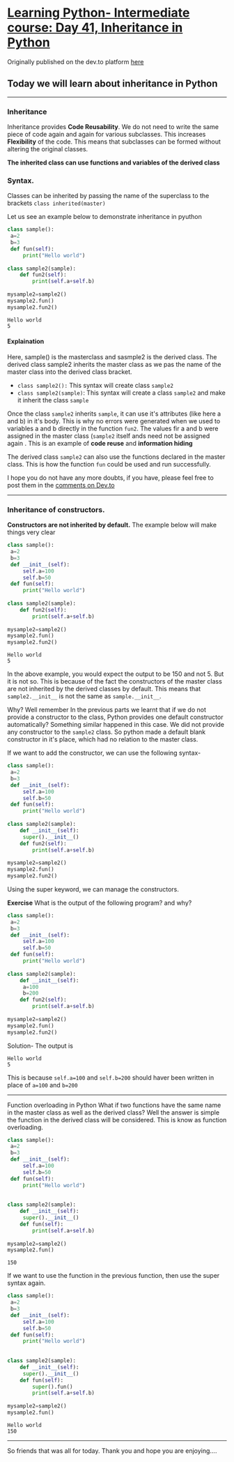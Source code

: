 #  [Learning Python- Intermediate course: Day 41, Inheritance in Python](https://dev.to/aatmaj/learning-python-intermediate-course-day-41-inheritance-in-python-53la)

Originally published on the dev.to platform [here](https://dev.to/aatmaj/learning-python-intermediate-course-day-41-inheritance-in-python-53la)

Today we will learn about inheritance in Python
---
____

### Inheritance
Inheritance provides **Code Reusability**. We do not need to write the same piece of code again and again for various subclasses. This increases **Flexibility** of the code. This means that subclasses can be formed without altering the original classes.

**The inherited class can use functions and variables of the derived class**

### Syntax.
Classes can be inherited by passing the name of the superclass to the brackets `class inherited(master)`

Let us see an example below to demonstrate inheritance in pyuthon

```python
class sample():
 a=2
 b=3
 def fun(self):
     print("Hello world")
     
class sample2(sample):
    def fun2(self):
        print(self.a+self.b)
        
mysample2=sample2()
mysample2.fun()
mysample2.fun2()
```
```
Hello world
5

```

#### Explaination
Here, sample() is the masterclass and sasmple2 is the derived class. The derived class sample2 inherits the master class as we pas the  name of the master class into the derived class bracket.
- `class sample2():` This syntax will create class `sample2`
- `class sample2(sample)`: This syntax will create a class `sample2` and make it inherit the class `sample`

Once the class `sample2` inherits `sample`, it can use it's attributes (like here a and b) in it's body. This is why no errors were generated when we used to variables a and b directly in the function `fun2`. The values fir a and b were assigned in  the master class (`sample2` itself ands need not be assigned again . This is an example of **code reuse** and **information hiding**

The derived class `sample2` can also use the functions declared in the master class. This is how the function `fun` could be used  and run successfully.


I hope you do not have any more doubts, if you have, please feel free to post them in the [comments on Dev.to](https://dev.to/aatmaj/learning-python-intermediate-course-day-41-inheritance-in-python-53la)



____
### Inheritance of constructors.

**Constructors are not inherited by default.** The example below will make things very clear

```python
class sample():
 a=2
 b=3
 def __init__(self):
     self.a=100
     self.b=50
 def fun(self):
     print("Hello world")
     
class sample2(sample):
    def fun2(self):
        print(self.a+self.b)
        
mysample2=sample2()
mysample2.fun()
mysample2.fun2()
```
```
Hello world
5
```
In the above example, you would expect the output to be 150 and not 5. But it is not so. This is because of the fact the constructors of the master class are not inherited by the derived classes by default. This means that `sample2.__init__` is not the same as `sample.__init__`.

Why? Well remember In the previous parts we learnt that if we do not provide a constructor to the class, Python provides one default constructor automatically? Something similar happened in this case. We did not provide any constructor to the `sample2` class. So python made a default blank constructor in it's place, which had no relation to the master class. 

If we want to add the constructor, we can use the following syntax-

```python
class sample():
 a=2
 b=3
 def __init__(self):
     self.a=100
     self.b=50
 def fun(self):
     print("Hello world")
     
class sample2(sample):
    def __init__(self):
     super().__init__()
    def fun2(self):
        print(self.a+self.b)
        
mysample2=sample2()
mysample2.fun()
mysample2.fun2()
```

Using the super keyword, we can manage the constructors.


**Exercise** What is the output of the following program? and why?
```python
class sample():
 a=2
 b=3
 def __init__(self):
     self.a=100
     self.b=50
 def fun(self):
     print("Hello world")
     
class sample2(sample):
    def __init__(self):
     a=100
     b=200
    def fun2(self):
        print(self.a+self.b)
        
mysample2=sample2()
mysample2.fun()
mysample2.fun2()
```

Solution-
The output is
```
Hello world
5

```
This is because `self.a=100` and `self.b=200` should haver been written in place of `a=100` and `b=200`


____
Function overloading in Python
What if two functions have the same name in the master class as well as the derived class? Well the answer is simple the function in the derived class will be considered. 
This is know as function overloading.

```python
class sample():
 a=2
 b=3
 def __init__(self):
     self.a=100
     self.b=50
 def fun(self):
     print("Hello world")
     
     
class sample2(sample):
    def __init__(self):
     super().__init__()
    def fun(self):
        print(self.a+self.b)
        
mysample2=sample2()
mysample2.fun()

```
```
150
```

If we want to use the function in the previous function, then use the super syntax again.
```python
class sample():
 a=2
 b=3
 def __init__(self):
     self.a=100
     self.b=50
 def fun(self):
     print("Hello world")
     
     
class sample2(sample):
    def __init__(self):
     super().__init__()
    def fun(self):
        super().fun()
        print(self.a+self.b)
        
mysample2=sample2()
mysample2.fun()

```
```
Hello world
150
```


____

So friends that was all for today. Thank you and hope you are enjoying....
